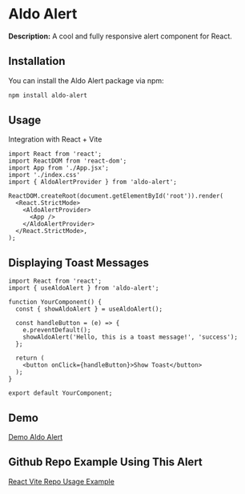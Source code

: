 # Aldo Alert

**Description:** A cool and fully responsive alert component for React.

## Installation

You can install the Aldo Alert package via npm:

```bash
npm install aldo-alert
```

## Usage
Integration with React + Vite
```
import React from 'react';
import ReactDOM from 'react-dom';
import App from './App.jsx';
import './index.css'
import { AldoAlertProvider } from 'aldo-alert';

ReactDOM.createRoot(document.getElementById('root')).render(
  <React.StrictMode>
    <AldoAlertProvider>
      <App />
    </AldoAlertProvider>
  </React.StrictMode>,
);
```

## Displaying Toast Messages
```
import React from 'react';
import { useAldoAlert } from 'aldo-alert';

function YourComponent() {
  const { showAldoAlert } = useAldoAlert();

  const handleButton = (e) => {
    e.preventDefault();
    showAldoAlert('Hello, this is a toast message!', 'success');
  };

  return (
    <button onClick={handleButton}>Show Toast</button>
  );
}

export default YourComponent;
```

## Demo
[Demo Aldo Alert](https://demo-aldo-alert.vercel.app/)

## Github Repo Example Using This Alert
[React Vite Repo Usage Example](https://github.com/aldoprogrammer/demo-aldo-alert)

